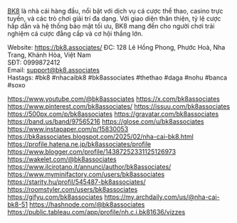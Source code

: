 <a href="https://bk8.associates/">BK8</a> là nhà cái hàng đầu, nổi bật với dịch vụ cá cược thể thao, casino trực tuyến, và các trò chơi giải trí đa dạng. Với giao diện thân thiện, tỷ lệ cược hấp dẫn và hệ thống bảo mật tối ưu, BK8 mang đến cho người chơi trải nghiệm cá cược đẳng cấp và cơ hội thắng lớn.

Website: <a href="https://bk8.associates/">https://bk8.associates/</a>
ĐC: 128 Lê Hồng Phong, Phước Hoà, Nha Trang, Khánh Hòa, Việt Nam       
SĐT: 0999872412     
Email:  support@bk8.associates  
Hastags: #bk8 #nhacaibk8 #bk8associates #thethao #daga #nohu #banca #soxo

<a href="https://www.youtube.com/@bk8associates">https://www.youtube.com/@bk8associates</a>
<a href="https://x.com/bk8associates">https://x.com/bk8associates</a>
<a href="https://www.pinterest.com/bk8associates/">https://www.pinterest.com/bk8associates/</a>
<a href="https://issuu.com/bk8associates">https://issuu.com/bk8associates</a>
<a href="https://500px.com/p/bk8associates">https://500px.com/p/bk8associates</a>
<a href="https://gravatar.com/bk8associates">https://gravatar.com/bk8associates</a>
<a href="https://band.us/band/97565216">https://band.us/band/97565216</a>
<a href="https://glose.com/u/bk8associates">https://glose.com/u/bk8associates</a>
<a href="https://www.instapaper.com/p/15830053">https://www.instapaper.com/p/15830053</a>
<a href="https://bk8associates.blogspot.com/2025/02/nha-cai-bk8.html">https://bk8associates.blogspot.com/2025/02/nha-cai-bk8.html</a>
<a href="https://profile.hatena.ne.jp/bk8associates/profile">https://profile.hatena.ne.jp/bk8associates/profile</a>
<a href="https://www.blogger.com/profile/14387252331125126973">https://www.blogger.com/profile/14387252331125126973</a>
<a href="https://wakelet.com/@bk8associates">https://wakelet.com/@bk8associates</a>
<a href="https://www.ilcirotano.it/annunci/author/bk8associates/">https://www.ilcirotano.it/annunci/author/bk8associates/</a>
<a href="https://www.myminifactory.com/users/bk8associates">https://www.myminifactory.com/users/bk8associates</a>
<a href="https://starity.hu/profil/545487-bk8associates/">https://starity.hu/profil/545487-bk8associates/</a>
<a href="https://roomstyler.com/users/bk8associates">https://roomstyler.com/users/bk8associates</a>
<a href="https://gifyu.com/bk8associates">https://gifyu.com/bk8associates</a>
<a href="https://my.archdaily.com/us/@nha-cai-bk8-51">https://my.archdaily.com/us/@nha-cai-bk8-51</a>
<a href="https://hashnode.com/@bk8associates">https://hashnode.com/@bk8associates</a>
<a href="https://public.tableau.com/app/profile/nh.c.i.bk81636/vizzes">https://public.tableau.com/app/profile/nh.c.i.bk81636/vizzes</a>
